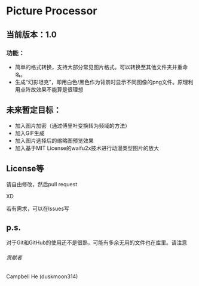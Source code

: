 # Picture Processor

## 当前版本：1.0

### 功能：

- 简单的格式转换，支持大部分常见图片格式。可以转换至其他文件夹并重命名。
- 生成“幻影坦克”，即用白色/黑色作为背景时显示不同图像的png文件。原理利用点阵故效果不能算是很理想

## 未来暂定目标：

- 加入图片加密（通过傅里叶变换转为频域的方法）
- 加入GIF生成
- 加入图片选择后的缩略图预览效果
- 加入基于MIT License的waifu2x技术进行动漫类型图片的放大

## License等

请自由修改，然后pull request

XD

若有需求，可以在Issues写



## p.s.

对于Git和GitHub的使用还不是很熟，可能有多余无用的文件也在库里。请注意



###### 贡献者

Campbell He (duskmoon314)
